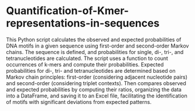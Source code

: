 # Quantification-of-Kmer-representations-in-sequences

This Python script calculates the observed and expected probabilities of DNA motifs in a given sequence using first-order 
and second-order Markov chains. The sequence is defined, and probabilities for single, di-, tri-, and tetranucleotides are calculated.
The script uses a function to count occurrences of k-mers and compute their probabilities.
Expected probabilities for di-, tri- and tetranucleotides are determined based on Markov chain principles: 
first-order (considering adjacent nucleotide pairs) and second-order (considering triplet contexts). 
Then compares observed and expected probabilities by computing their ratios, organizing the data into a DataFrame, 
and saving it to an Excel file, facilitating the identification of motifs with significant deviations from expected patterns.
